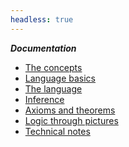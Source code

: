 ```yaml
---
headless: true
---
```


<!-- Links need trailing "/" to make styling of the link
        to the current page to have the intended effect -->

***Documentation***

- [The concepts](/pt-logic-concepts/)
- [Language basics](/language-intro/)
- [The language](/language-intro/)
- [Inference](/inference/)
- [Axioms and theorems](/theorems/)
- [Logic through pictures](/logic-pix-intro/)
- [Technical notes](/tech-notes/)

